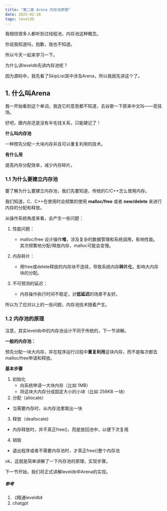 ```yaml
---
title: "第二章 Arena 内存池原理"
date: 2025-02-26 
tags: leveldb
---
```






我相信很多人都听到过线程池，内存池这种概念。

你说我知道吗，抱歉，我也不知道。

所以今天一起来学习一下。

为什么讲leveldb先讲内存池呢？

因为源码中，我先看了SkipList其中涉及Arena，所以我就先讲这个了。

<!--more-->

## 1. 什么叫Arena

我一开始看到这个单词，我连它的意思都不知道，去谷歌一下原来中文叫——竞技场。

好吧，跟内存还是没有半毛钱关系，只能硬记了！

**什么叫内存池**

一种预先分配一大块内存并且可以重复利用的技术。

**有什么用**

提高内存分配效率，减少内存碎片。



### 1.1 为什么要建立内存池

要了解为什么要建立内存池，我们先要知道，传统的C/C++怎么使用内存。

我们知道，C、C++在使用时会频繁的使用 **malloc/free** 或者 **new/delete** 来进行内存的分配和释放。

从操作系统角度来看，会产生一些问题：

1. 性能问题：
   - malloc/free 设计操作**堆**，涉及复杂的数据管理和系统调用，影响性能。其次频繁地分配/释放内存，malloc可能会变慢。

2. 内存碎片：
   - 用free或delete释放的内存块不连续，导致系统内存**碎片化**，影响大内存块的分配。
3. 不可预测的延迟：
   - 内存操作执行时间不稳定，对**低延迟**的场景不友好。

所以为了应对以上的一些问题，内存池技术随着产生。



### 1.2 内存池的原理

注意，其实leveldb中的内存池设计不同于传统的，下一节讲解。

**一般的内存池：**

预先分配一块大内存，并在程序运行过程中**重复利用**这块内存，而不是每次都去malloc/free申请和释放。

**基本步骤**

1. 初始化
   - 向系统申请一大块内存（比如 1MB）
   - 将这块大内存分成固定大小的小块（比如 256KB 一块）
2.  分配（allocate）
   - 当需要内存时，从内存池里取出一块
3.  释放（deallocate)
   - 内存释放时，并不真正free()，而是放回池中，以便下次复用
4.  销毁
   - 退出程序或者不需要内存池时，才真正free()整个内存池



ok，这就是简单讲解了一下内存池的原理，实现步骤。

下一节开始，我们将正式讲解leveldb中Arena的实现。





##### 参考

1. 《精通leveldb》
2. chatgpt
